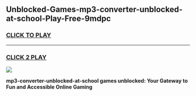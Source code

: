 
## Unblocked-Games-mp3-converter-unblocked-at-school-Play-Free-9mdpc
<h3>
<a href="https://premium76.site?title=mp3-converter-unblocked-at-school&ref=21A">CLICK TO PLAY</a></h3>
<hr>

<h3>
<a href="https://premium76.site?title=mp3-converter-unblocked-at-school&ref=21A">CLICK 2 PLAY</a>
  
</h3>

<a href="https://premium76.site?title=mp3-converter-unblocked-at-school&ref=21A"><img src="https://clearcache.store/games.png"></a>


**mp3-converter-unblocked-at-school games unblocked: Your Gateway to Fun and Accessible Online Gaming**

